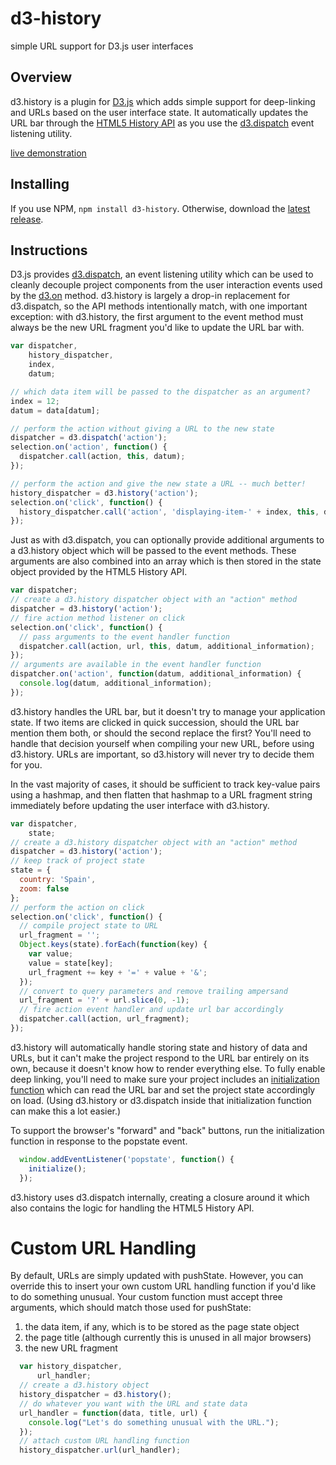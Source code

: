 # d3-history

simple URL support for D3.js user interfaces

## Overview

d3.history is a plugin for [D3.js](http://d3js.org/) which adds simple support for deep-linking and URLs based on the user interface state. It automatically updates the URL bar through the [HTML5 History API](https://developer.mozilla.org/en-US/docs/Web/API/History_API) as you use the [d3.dispatch](https://github.com/d3/d3/wiki/Internals#d3_dispatch) event listening utility.

[live demonstration](https://bl.ocks.org/vijithassar/raw/3518ea727b10e03d02a6c3fdd97d3b69/?active=0,10,18,19,20,21,29,39)

## Installing

If you use NPM, `npm install d3-history`. Otherwise, download the [latest release](https://github.com/vijithassar/d3-history/releases/latest).

## Instructions

D3.js provides [d3.dispatch](https://github.com/d3/d3/wiki/Internals#d3_dispatch), an event listening utility which can be used to cleanly decouple project components from the user interaction events used by the [d3.on](https://github.com/d3/d3/wiki/Selections#on) method. d3.history is largely a drop-in replacement for d3.dispatch, so the API methods intentionally match, with one important exception: with d3.history, the first argument to the event method must always be the new URL fragment you'd like to update the URL bar with.

```js
var dispatcher,
    history_dispatcher,
    index,
    datum;

// which data item will be passed to the dispatcher as an argument?
index = 12;
datum = data[datum];

// perform the action without giving a URL to the new state
dispatcher = d3.dispatch('action');
selection.on('action', function() {
  dispatcher.call(action, this, datum);
});

// perform the action and give the new state a URL -- much better!
history_dispatcher = d3.history('action');
selection.on('click', function() {
  history_dispatcher.call('action', 'displaying-item-' + index, this, datum);
});
```

Just as with d3.dispatch, you can optionally provide additional arguments to a d3.history object which will be passed to the event methods. These arguments are also combined into an array which is then stored in the state object provided by the HTML5 History API.

```js
var dispatcher;
// create a d3.history dispatcher object with an "action" method
dispatcher = d3.history('action');
// fire action method listener on click
selection.on('click', function() {
  // pass arguments to the event handler function
  dispatcher.call(action, url, this, datum, additional_information);
});
// arguments are available in the event handler function
dispatcher.on('action', function(datum, additional_information) {
  console.log(datum, additional_information);
});
```

d3.history handles the URL bar, but it doesn't try to manage your application state. If two items are clicked in quick succession, should the URL bar mention them both, or should the second replace the first? You'll need to handle that decision yourself when compiling your new URL, before using d3.history. URLs are important, so d3.history will never try to decide them for you.

In the vast majority of cases, it should be sufficient to track key-value pairs using a hashmap, and then flatten that hashmap to a URL fragment string immediately before updating the user interface with d3.history.

```js
var dispatcher,
    state;
// create a d3.history dispatcher object with an "action" method
dispatcher = d3.history('action');
// keep track of project state
state = {
  country: 'Spain',
  zoom: false
};
// perform the action on click
selection.on('click', function() {
  // compile project state to URL
  url_fragment = '';
  Object.keys(state).forEach(function(key) {
    var value;
    value = state[key];
    url_fragment += key + '=' + value + '&';
  });
  // convert to query parameters and remove trailing ampersand
  url_fragment = '?' + url.slice(0, -1);
  // fire action event handler and update url bar accordingly
  dispatcher.call(action, url_fragment);
});
```

d3.history will automatically handle storing state and history of data and URLs, but it can't make the project respond to the URL bar entirely on its own, because it doesn't know how to render everything else. To fully enable deep linking, you'll need to make sure your project includes an [initialization function](https://bl.ocks.org/vijithassar/3518ea727b10e03d02a6c3fdd97d3b69) which can read the URL bar and set the project state accordingly on load. (Using d3.history or d3.dispatch inside that initialization function can make this a lot easier.)

To support the browser's "forward" and "back" buttons, run the initialization function in response to the popstate event.

```js
  window.addEventListener('popstate', function() {
    initialize();
  });
```

d3.history uses d3.dispatch internally, creating a closure around it which also contains the logic for handling the HTML5 History API.

# Custom URL Handling

By default, URLs are simply updated with pushState. However, you can override this to insert your own custom URL handling function if you'd like to do something unusual. Your custom function must accept three arguments, which should match those used for pushState:

1. the data item, if any, which is to be stored as the page state object
2. the page title (although currently this is unused in all major browsers)
3. the new URL fragment

```js
  var history_dispatcher,
      url_handler;
  // create a d3.history object
  history_dispatcher = d3.history();
  // do whatever you want with the URL and state data
  url_handler = function(data, title, url) {
    console.log("Let's do something unusual with the URL.");
  });
  // attach custom URL handling function
  history_dispatcher.url(url_handler);
```
